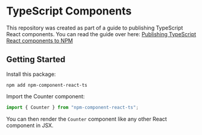 # TypeScript Components

This repository was created as part of a guide to publishing TypeScript React components. You can read the guide over here: [Publishing TypeScript React components to NPM](https://fildon.hashnode.dev/publishing-typescript-react-components-to-npm)

## Getting Started

Install this package:

```shell
npm add npm-component-react-ts
```

Import the Counter component:

```js
import { Counter } from "npm-component-react-ts";
```

You can then render the `Counter` component like any other React component in JSX.
